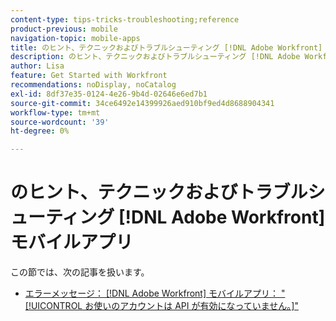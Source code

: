 ```yaml
---
content-type: tips-tricks-troubleshooting;reference
product-previous: mobile
navigation-topic: mobile-apps
title: のヒント、テクニックおよびトラブルシューティング [!DNL Adobe Workfront] モバイルアプリ
description: のヒント、テクニックおよびトラブルシューティング [!DNL Adobe Workfront] モバイルアプリ
author: Lisa
feature: Get Started with Workfront
recommendations: noDisplay, noCatalog
exl-id: 8df37e35-0124-4e26-9b4d-02646e6ed7b1
source-git-commit: 34ce6492e14399926aed910bf9ed4d8688904341
workflow-type: tm+mt
source-wordcount: '39'
ht-degree: 0%

---
```


# のヒント、テクニックおよびトラブルシューティング [!DNL Adobe Workfront] モバイルアプリ

この節では、次の記事を扱います。

* [エラーメッセージ： [!DNL Adobe Workfront] モバイルアプリ： &quot;[!UICONTROL お使いのアカウントは API が有効になっていません。]&quot;](../../../workfront-basics/mobile-apps/tips-tricks-and-troubleshooting/error-message-on-mobile-app.md)
